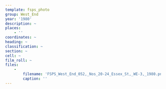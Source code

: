```yaml
---
template: fsps_photo
group: West_End
year: '1980'
description: ~
places:
    - ''
coordinates: ~
heading: ~
classification: ~
section: ~
cell: ~
film_roll: ~
files:
    -
        filename: 'FSPS_West_End_052,_Nos_20-24_Essex_St,_WE-3,_1980.png'
        caption: ''
---
```

